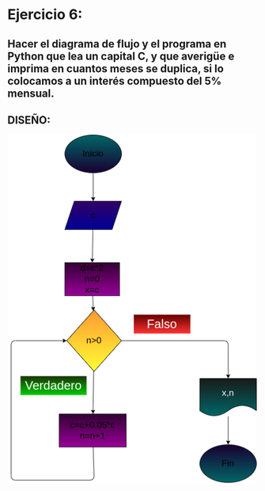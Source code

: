 # Ejercicio 6:

## Hacer el diagrama de flujo y el programa en Python que lea un capital C, y que averigüe e imprima en cuantos meses se duplica, si lo colocamos a un interés compuesto del 5% mensual.

## DISEÑO:

![Diagrama de flujo](diagrama.png "Diagrama de flujo")